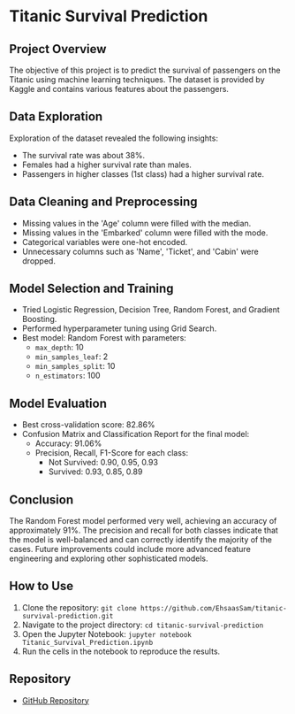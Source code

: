 # Titanic Survival Prediction

## Project Overview
The objective of this project is to predict the survival of passengers on the Titanic using machine learning techniques. The dataset is provided by Kaggle and contains various features about the passengers.

## Data Exploration
Exploration of the dataset revealed the following insights:
- The survival rate was about 38%.
- Females had a higher survival rate than males.
- Passengers in higher classes (1st class) had a higher survival rate.

## Data Cleaning and Preprocessing
- Missing values in the 'Age' column were filled with the median.
- Missing values in the 'Embarked' column were filled with the mode.
- Categorical variables were one-hot encoded.
- Unnecessary columns such as 'Name', 'Ticket', and 'Cabin' were dropped.

## Model Selection and Training
- Tried Logistic Regression, Decision Tree, Random Forest, and Gradient Boosting.
- Performed hyperparameter tuning using Grid Search.
- Best model: Random Forest with parameters:
  - `max_depth`: 10
  - `min_samples_leaf`: 2
  - `min_samples_split`: 10
  - `n_estimators`: 100

## Model Evaluation
- Best cross-validation score: 82.86%
- Confusion Matrix and Classification Report for the final model:
  - Accuracy: 91.06%
  - Precision, Recall, F1-Score for each class:
    - Not Survived: 0.90, 0.95, 0.93
    - Survived: 0.93, 0.85, 0.89

## Conclusion
The Random Forest model performed very well, achieving an accuracy of approximately 91%. The precision and recall for both classes indicate that the model is well-balanced and can correctly identify the majority of the cases. Future improvements could include more advanced feature engineering and exploring other sophisticated models.

## How to Use
1. Clone the repository: `git clone https://github.com/EhsaasSam/titanic-survival-prediction.git`
2. Navigate to the project directory: `cd titanic-survival-prediction`
3. Open the Jupyter Notebook: `jupyter notebook Titanic_Survival_Prediction.ipynb`
4. Run the cells in the notebook to reproduce the results.

## Repository
- [GitHub Repository](https://github.com/EhsaasSam/titanic-survival-prediction)
